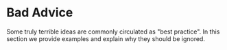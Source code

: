 # Bad Advice

Some truly terrible ideas are commonly circulated as "best practice". In this section we provide examples and explain why they should be ignored.
